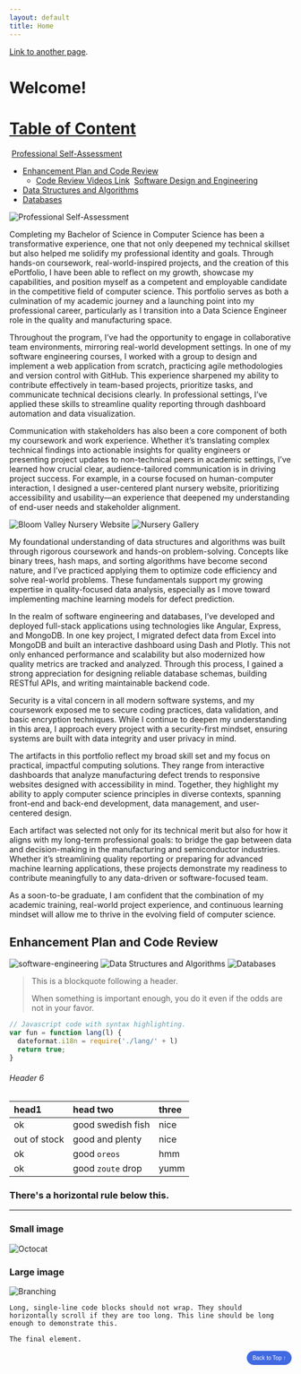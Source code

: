 ```yaml
---
layout: default
title: Home
---
```


[Link to another page](./another-page.html).

# Welcome!

# <u>Table of Content</u>

&nbsp;[Professional Self-Assessment](#self-assessment "Professional Self-Assessment")<br/>
- [Enhancement Plan and Code Review](#enhancement-plan-and-code-review)
  - [Code Review Videos Link](#code-review-videos-link)
&nbsp;[Software Design and Engineering](#software-engineering "Software Design and Engineering")<br/>
- [Data Structures and Algorithms](#data-structures-and-algorithms)
- [Databases](#databases)

<img id="Professional-self-assessment" src="images/Professional-self-assessment.jpg" alt="Professional Self-Assessment" title="Professional Self-Assessment" />

Completing my Bachelor of Science in Computer Science has been a transformative experience, one that not only deepened my technical skillset but also helped me solidify my professional identity and goals. Through hands-on coursework, real-world-inspired projects, and the creation of this ePortfolio, I have been able to reflect on my growth, showcase my capabilities, and position myself as a competent and employable candidate in the competitive field of computer science. This portfolio serves as both a culmination of my academic journey and a launching point into my professional career, particularly as I transition into a Data Science Engineer role in the quality and manufacturing space.

Throughout the program, I’ve had the opportunity to engage in collaborative team environments, mirroring real-world development settings. In one of my software engineering courses, I worked with a group to design and implement a web application from scratch, practicing agile methodologies and version control with GitHub. This experience sharpened my ability to contribute effectively in team-based projects, prioritize tasks, and communicate technical decisions clearly. In professional settings, I’ve applied these skills to streamline quality reporting through dashboard automation and data visualization.

Communication with stakeholders has also been a core component of both my coursework and work experience. Whether it’s translating complex technical findings into actionable insights for quality engineers or presenting project updates to non-technical peers in academic settings, I’ve learned how crucial clear, audience-tailored communication is in driving project success. For example, in a course focused on human-computer interaction, I designed a user-centered plant nursery website, prioritizing accessibility and usability—an experience that deepened my understanding of end-user needs and stakeholder alignment.

<img id="Bloom Valley Nursery Website" src="images/Bloom Valley Nursery.png" alt="Bloom Valley Nursery Website" title="Bloom Valley Nursery Website" />

<img id="Nursery Gallery" src="images/Nursery Gallery.png" alt="Nursery Gallery" title="Nursery Gallery" />

My foundational understanding of data structures and algorithms was built through rigorous coursework and hands-on problem-solving. Concepts like binary trees, hash maps, and sorting algorithms have become second nature, and I’ve practiced applying them to optimize code efficiency and solve real-world problems. These fundamentals support my growing expertise in quality-focused data analysis, especially as I move toward implementing machine learning models for defect prediction.

In the realm of software engineering and databases, I’ve developed and deployed full-stack applications using technologies like Angular, Express, and MongoDB. In one key project, I migrated defect data from Excel into MongoDB and built an interactive dashboard using Dash and Plotly. This not only enhanced performance and scalability but also modernized how quality metrics are tracked and analyzed. Through this process, I gained a strong appreciation for designing reliable database schemas, building RESTful APIs, and writing maintainable backend code.

Security is a vital concern in all modern software systems, and my coursework exposed me to secure coding practices, data validation, and basic encryption techniques. While I continue to deepen my understanding in this area, I approach every project with a security-first mindset, ensuring systems are built with data integrity and user privacy in mind.

The artifacts in this portfolio reflect my broad skill set and my focus on practical, impactful computing solutions. They range from interactive dashboards that analyze manufacturing defect trends to responsive websites designed with accessibility in mind. Together, they highlight my ability to apply computer science principles in diverse contexts, spanning front-end and back-end development, data management, and user-centered design.

Each artifact was selected not only for its technical merit but also for how it aligns with my long-term professional goals: to bridge the gap between data and decision-making in the manufacturing and semiconductor industries. Whether it’s streamlining quality reporting or preparing for advanced machine learning applications, these projects demonstrate my readiness to contribute meaningfully to any data-driven or software-focused team.

As a soon-to-be graduate, I am confident that the combination of my academic training, real-world project experience, and continuous learning mindset will allow me to thrive in the evolving field of computer science.

## Enhancement Plan and Code Review

<img id="Software Design and Engineering" src="images/software-engineering.png" alt="software-engineering" title="Software Design and Engineering" />

<img id="Data Structures and Algorithms" src="images/ds-and-a.jpg" alt="Data Structures and Algorithms" title="Data Structures and Algorithms" />

<img id="Databases" src="images/database.avif" alt="Databases" title="Databases" />

> This is a blockquote following a header.
>
> When something is important enough, you do it even if the odds are not in your favor.

```js
// Javascript code with syntax highlighting.
var fun = function lang(l) {
  dateformat.i18n = require('./lang/' + l)
  return true;
}
```

###### Header 6

| head1        | head two          | three |
|:-------------|:------------------|:------|
| ok           | good swedish fish | nice  |
| out of stock | good and plenty   | nice  |
| ok           | good `oreos`      | hmm   |
| ok           | good `zoute` drop | yumm  |

### There's a horizontal rule below this.

* * *

### Small image

![Octocat](https://github.githubassets.com/images/icons/emoji/octocat.png)

### Large image

![Branching](https://guides.github.com/activities/hello-world/branching.png)

```
Long, single-line code blocks should not wrap. They should horizontally scroll if they are too long. This line should be long enough to demonstrate this.
```

```
The final element.
```

<div style="text-align: right;">
    <a href="#">
        <button style="font-size: 10px; font-weight: 500; background: #4169e1; color: #ffffff; border-radius: 50px; border-style: solid; border-color: #4169e1; padding: 5px 8px;">Back to Top &#8593;</button>
    </a>
</div>
